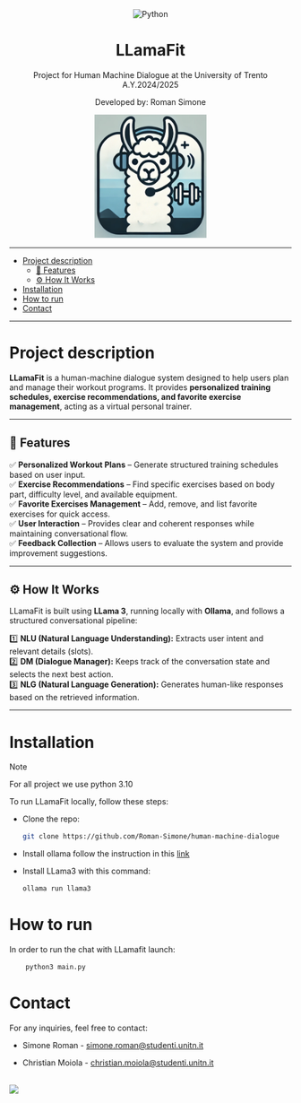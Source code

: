 <div align="center">
  <img src="https://img.shields.io/badge/python-3670A0?style=flat&logo=python&logoColor=ffdd54" alt="Python"/>
</div>

<p align='center'>
    <h1 align="center">LLamaFit</h1>
    <p align="center">
    Project for Human Machine Dialogue at the University of Trento A.Y.2024/2025
    </p>
    <p align='center'>
    Developed by:
    Roman Simone 
    </p>   
</p>


<p align="center">
  <img src="extra/logo.png" alt="SAM pipeline" width="200">
</p>

----------

- [Project description](#project-description)
  - [🚀 Features](#-features)
  - [⚙️ How It Works](#️-how-it-works)
- [Installation](#installation)
- [How to run](#how-to-run)
- [Contact](#contact)

----------

# Project description

**LLamaFit** is a human-machine dialogue system designed to help users plan and manage their workout programs. It provides **personalized training schedules, exercise recommendations, and favorite exercise management**, acting as a virtual personal trainer.

---

## 🚀 Features
✅ **Personalized Workout Plans** – Generate structured training schedules based on user input.  
✅ **Exercise Recommendations** – Find specific exercises based on body part, difficulty level, and available equipment.  
✅ **Favorite Exercises Management** – Add, remove, and list favorite exercises for quick access.  
✅ **User Interaction** – Provides clear and coherent responses while maintaining conversational flow.  
✅ **Feedback Collection** – Allows users to evaluate the system and provide improvement suggestions.  

---

## ⚙️ How It Works
LLamaFit is built using **LLama 3**, running locally with **Ollama**, and follows a structured conversational pipeline:

1️⃣ **NLU (Natural Language Understanding):** Extracts user intent and relevant details (slots).  
2️⃣ **DM (Dialogue Manager):** Keeps track of the conversation state and selects the next best action.  
3️⃣ **NLG (Natural Language Generation):** Generates human-like responses based on the retrieved information.  

---

# Installation
  > [!NOTE]
> For all project we use python 3.10

To run LLamaFit locally, follow these steps:
- Clone the repo: 
    ```bash
    git clone https://github.com/Roman-Simone/human-machine-dialogue
    ```

- Install ollama follow the instruction in this <a href="https://ollama.com/download">link</a>
- Install LLama3 with this command:
    ```bash
    ollama run llama3
    ```

# How to run

In order to run the chat with LLamafit launch:
```bash
    python3 main.py
```

# Contact
For any inquiries, feel free to contact:

- Simone Roman - [simone.roman@studenti.unitn.it](mailto:simone.roman@studenti.unitn.it)

- Christian Moiola - [christian.moiola@studenti.unitn.it](mailto:christian.moiola@studenti.unitn.it)



<br>

<div>
    <a href="https://www.unitn.it/">
        <img src="https://ing-gest.disi.unitn.it/wp-content/uploads/2022/11/marchio_disi_bianco_vert_eng-1024x295.png" width="400px">
    </a>
</div>



